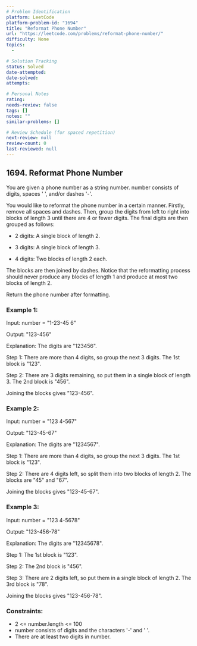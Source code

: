 ```yaml
---
# Problem Identification
platform: LeetCode
platform-problem-id: "1694"
title: "Reformat Phone Number"
url: "https://leetcode.com/problems/reformat-phone-number/"
difficulty: None
topics:
  -

# Solution Tracking
status: Solved
date-attempted:
date-solved:
attempts:

# Personal Notes
rating:
needs-review: false
tags: []
notes: ""
similar-problems: []

# Review Schedule (for spaced repetition)
next-review: null
review-count: 0
last-reviewed: null
---
```


## 1694. Reformat Phone Number

You are given a phone number as a string number. number consists of digits, spaces ' ', and/or dashes '-'.

You would like to reformat the phone number in a certain manner. Firstly, remove all spaces and dashes. Then, group the digits from left to right into blocks of length 3 until there are 4 or fewer digits. The final digits are then grouped as follows:

- 2 digits: A single block of length 2.

- 3 digits: A single block of length 3.

- 4 digits: Two blocks of length 2 each.

The blocks are then joined by dashes. Notice that the reformatting process should never produce any blocks of length 1 and produce at most two blocks of length 2.

Return the phone number after formatting.

### Example 1:

Input: number = "1-23-45 6"

Output: "123-456"

Explanation: The digits are "123456".

Step 1: There are more than 4 digits, so group the next 3 digits. The 1st block is "123".

Step 2: There are 3 digits remaining, so put them in a single block of length 3. The 2nd block is "456".

Joining the blocks gives "123-456".

### Example 2:

Input: number = "123 4-567"

Output: "123-45-67"

Explanation: The digits are "1234567".

Step 1: There are more than 4 digits, so group the next 3 digits. The 1st block is "123".

Step 2: There are 4 digits left, so split them into two blocks of length 2. The blocks are "45" and "67".

Joining the blocks gives "123-45-67".

### Example 3:

Input: number = "123 4-5678"

Output: "123-456-78"

Explanation: The digits are "12345678".

Step 1: The 1st block is "123".

Step 2: The 2nd block is "456".

Step 3: There are 2 digits left, so put them in a single block of length 2. The 3rd block is "78".

Joining the blocks gives "123-456-78".

### Constraints:

- 2 <= number.length <= 100
- number consists of digits and the characters '-' and ' '.
- There are at least two digits in number.

